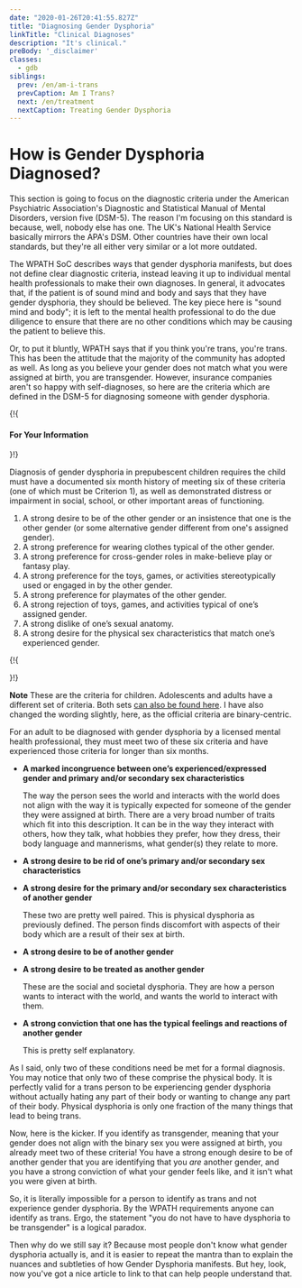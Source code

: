 ```yaml
---
date: "2020-01-26T20:41:55.827Z"
title: "Diagnosing Gender Dysphoria"
linkTitle: "Clinical Diagnoses"
description: "It's clinical."
preBody: '_disclaimer'
classes:
  - gdb
siblings:
  prev: /en/am-i-trans
  prevCaption: Am I Trans?
  next: /en/treatment
  nextCaption: Treating Gender Dysphoria
---
```


# How is Gender Dysphoria Diagnosed?

This section is going to focus on the diagnostic criteria under the American Psychiatric Association's Diagnostic and Statistical Manual of Mental Disorders, version five (DSM-5). The reason I'm focusing on this standard is because, well, nobody else has one. The UK's National Health Service basically mirrors the APA's DSM. Other countries have their own local standards, but they're all either very similar or a lot more outdated.

The WPATH SoC describes ways that gender dysphoria manifests, but does not define clear diagnostic criteria, instead leaving it up to individual mental health professionals to make their own diagnoses. In general, it advocates that, if the patient is of sound mind and body and says that they have gender dysphoria, they should be believed. The key piece here is "sound mind and body"; it is left to the mental health professional to do the due diligence to ensure that there are no other conditions which may be causing the patient to believe this.

Or, to put it bluntly, WPATH says that if you think you're trans, you're trans. This has been the attitude that the majority of the community has adopted as well. As long as you believe your gender does not match what you were assigned at birth, you are transgender. However, insurance companies aren't so happy with self-diagnoses, so here are the criteria which are defined in the DSM-5 for diagnosing someone with gender dysphoria.

{!{ <div class="gutter d-md-block d-sm-none"><div class="card"><div class="card-body"><h4 class="card-title">For Your Information</h4> }!}

Diagnosis of gender dysphoria in prepubescent children requires the child must have a documented six month history of meeting six of these criteria (one of which must be Criterion 1), as well as demonstrated distress or impairment in social, school, or other important areas of functioning.

1. A strong desire to be of the other gender or an insistence that one is the other gender (or some alternative gender different from one's assigned gender).
2. A strong preference for wearing clothes typical of the other gender.
3. A strong preference for cross-gender roles in make-believe play or fantasy play.
4. A strong preference for the toys, games, or activities stereotypically used or engaged in by the other gender.
5. A strong preference for playmates of the other gender.
6. A strong rejection of toys, games, and activities typical of one’s assigned gender.
7. A strong dislike of one’s sexual anatomy.
8. A strong desire for the physical sex characteristics that match one’s experienced gender.

{!{ </div></div></div> }!}

**Note** These are the criteria for children. Adolescents and adults have a different set of criteria. Both sets [can also be found here](https://www.psychiatry.org/patients-families/gender-dysphoria/what-is-gender-dysphoria). I have also changed the wording slightly, here, as the official criteria are binary-centric.

For an adult to be diagnosed with gender dysphoria by a licensed mental health professional, they must meet two of these six criteria and have experienced those criteria for longer than six months.

- **A marked incongruence between one’s experienced/expressed gender and primary and/or secondary sex characteristics**

  The way the person sees the world and interacts with the world does not align with the way it is typically expected for someone of the gender they were assigned at birth. There are a very broad number of traits which fit into this description. It can be in the way they interact with others, how they talk, what hobbies they prefer, how they dress, their body language and mannerisms, what gender(s) they relate to more.

- **A strong desire to be rid of one’s primary and/or secondary sex characteristics**
- **A strong desire for the primary and/or secondary sex characteristics of another gender**
  
  These two are pretty well paired. This is physical dysphoria as previously defined. The person finds discomfort with aspects of their body which are a result of their sex at birth.

- **A strong desire to be of another gender**
- **A strong desire to be treated as another gender**

  These are the social and societal dysphoria. They are how a person wants to interact with the world, and wants the world to interact with them.

- **A strong conviction that one has the typical feelings and reactions of another gender**

  This is pretty self explanatory.

As I said, only two of these conditions need be met for a formal diagnosis. You may notice that only two of these comprise the physical body. It is perfectly valid for a trans person to be experiencing gender dysphoria without actually hating any part of their body or wanting to change any part of their body. Physical dysphoria is only one fraction of the many things that lead to being trans.

Now, here is the kicker. If you identify as transgender, meaning that your gender does not align with the binary sex you were assigned at birth, you already meet two of these criteria! You have a strong enough desire to be of another gender that you are identifying that you *are* another gender, and you have a strong conviction of what your gender feels like, and it isn't what you were given at birth.

So, it is literally impossible for a person to identify as trans and not experience gender dysphoria. By the WPATH requirements anyone can identify as trans. Ergo, the statement "you do not have to have dysphoria to be transgender" is a logical paradox.

Then why do we still say it? Because most people don't know what gender dysphoria actually is, and it is easier to repeat the mantra than to explain the nuances and subtleties of how Gender Dysphoria manifests. But hey, look, now you've got a nice article to link to that can help people understand that.
